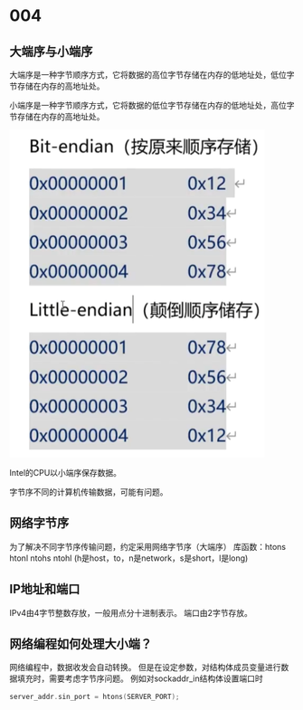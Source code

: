 # 004

## 大端序与小端序

大端序是一种字节顺序方式，它将数据的高位字节存储在内存的低地址处，低位字节存储在内存的高地址处。

小端序是一种字节顺序方式，它将数据的低位字节存储在内存的低地址处，高位字节存储在内存的高地址处。

![大端序和小端序](./src/endian.png)

Intel的CPU以小端序保存数据。

字节序不同的计算机传输数据，可能有问题。

## 网络字节序

为了解决不同字节序传输问题，约定采用网络字节序（大端序）
库函数：htons htonl ntohs ntohl
(h是host，to，n是network，s是short，l是long)

## IP地址和端口
IPv4由4字节整数存放，一般用点分十进制表示。
端口由2字节存放。

## 网络编程如何处理大小端？
网络编程中，数据收发会自动转换。
但是在设定参数，对结构体成员变量进行数据填充时，需要考虑字节序问题。
例如对sockaddr_in结构体设置端口时
```cpp
server_addr.sin_port = htons(SERVER_PORT);
```

